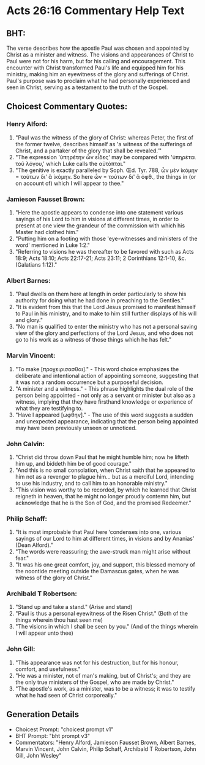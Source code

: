 # Acts 26:16 Commentary Help Text

## BHT:
The verse describes how the apostle Paul was chosen and appointed by Christ as a minister and witness. The visions and appearances of Christ to Paul were not for his harm, but for his calling and encouragement. This encounter with Christ transformed Paul's life and equipped him for his ministry, making him an eyewitness of the glory and sufferings of Christ. Paul's purpose was to proclaim what he had personally experienced and seen in Christ, serving as a testament to the truth of the Gospel.

## Choicest Commentary Quotes:
### Henry Alford:
1. "Paul was the witness of the glory of Christ: whereas Peter, the first of the former twelve, describes himself as 'a witness of the sufferings of Christ, and a partaker of the glory that shall be revealed.'" 
2. "The expression 'ὑπηρέτην ὧν εἶδες' may be compared with 'ὑπηρέται τοῦ λόγου,' which Luke calls the αὐτόπται."
3. "The genitive is exactly paralleled by Soph. Œd. Tyr. 788, ὧν μὲν ἱκόμην = τούτων δι' ἃ ἱκόμην. So here ὧν = τούτων δι' ἃ ὀφθ., the things in (or on account of) which I will appear to thee."

### Jamieson Fausset Brown:
1. "Here the apostle appears to condense into one statement various sayings of his Lord to him in visions at different times, in order to present at one view the grandeur of the commission with which his Master had clothed him."
2. "Putting him on a footing with those 'eye-witnesses and ministers of the word' mentioned in Luke 1:2."
3. "Referring to visions he was thereafter to be favored with such as Acts 18:9; Acts 18:10; Acts 22:17-21; Acts 23:11; 2 Corinthians 12:1-10, &c. (Galatians 1:12)."

### Albert Barnes:
1. "Paul dwells on them here at length in order particularly to show his authority for doing what he had done in preaching to the Gentiles."
2. "It is evident from this that the Lord Jesus promised to manifest himself to Paul in his ministry, and to make to him still further displays of his will and glory."
3. "No man is qualified to enter the ministry who has not a personal saving view of the glory and perfections of the Lord Jesus, and who does not go to his work as a witness of those things which he has felt."

### Marvin Vincent:
1. "To make [προχειρισασθαι]." - This word choice emphasizes the deliberate and intentional action of appointing someone, suggesting that it was not a random occurrence but a purposeful decision.
2. "A minister and a witness." - This phrase highlights the dual role of the person being appointed - not only as a servant or minister but also as a witness, implying that they have firsthand knowledge or experience of what they are testifying to.
3. "Have I appeared [ωφθην]." - The use of this word suggests a sudden and unexpected appearance, indicating that the person being appointed may have been previously unseen or unnoticed.

### John Calvin:
1. "Christ did throw down Paul that he might humble him; now he lifteth him up, and biddeth him be of good courage."
2. "And this is no small consolation, when Christ saith that he appeared to him not as a revenger to plague him... but as a merciful Lord, intending to use his industry, and to call him to an honorable ministry."
3. "This vision was worthy to be recorded, by which he learned that Christ reigneth in heaven, that he might no longer proudly contemn him, but acknowledge that he is the Son of God, and the promised Redeemer."

### Philip Schaff:
1. "It is most improbable that Paul here ‘condenses into one, various sayings of our Lord to him at different times, in visions and by Ananias’ (Dean Alford)."
2. "The words were reassuring; the awe-struck man might arise without fear."
3. "It was his one great comfort, joy, and support, this blessed memory of the noontide meeting outside the Damascus gates, when he was witness of the glory of Christ."

### Archibald T Robertson:
1. "Stand up and take a stand." (Arise and stand)
2. "Paul is thus a personal eyewitness of the Risen Christ." (Both of the things wherein thou hast seen me)
3. "The visions in which I shall be seen by you." (And of the things wherein I will appear unto thee)

### John Gill:
1. "This appearance was not for his destruction, but for his honour, comfort, and usefulness."
2. "He was a minister, not of man's making, but of Christ's; and they are the only true ministers of the Gospel, who are made by Christ."
3. "The apostle's work, as a minister, was to be a witness; it was to testify what he had seen of Christ corporeally."


## Generation Details
- Choicest Prompt: "choicest prompt v1"
- BHT Prompt: "bht prompt v3"
- Commentators: "Henry Alford, Jamieson Fausset Brown, Albert Barnes, Marvin Vincent, John Calvin, Philip Schaff, Archibald T Robertson, John Gill, John Wesley"
